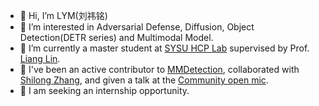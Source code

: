 - 👋 Hi, I’m LYM(刘祎铭)
- 🔭 I’m interested in Adversarial Defense, Diffusion, Object Detection(DETR series) and Multimodal Model.
- 🌱 I’m currently a master student at [SYSU HCP Lab](https://www.sysu-hcp.net/) supervised by Prof. [Liang Lin](https://www.sysu-hcp.net/faculty/lianglin.html).
- 💞️ I've been an active contributor to [MMDetection](https://github.com/open-mmlab/mmdetection/tree/refactor-detr), collaborated with [Shilong Zhang](https://jshilong.github.io/), and given a talk at the [Community open mic](https://www.bilibili.com/video/BV17x4y1w7ZK/?spm_id_from=333.337.search-card.all.click).
- 🤔 I am seeking an internship opportunity.

